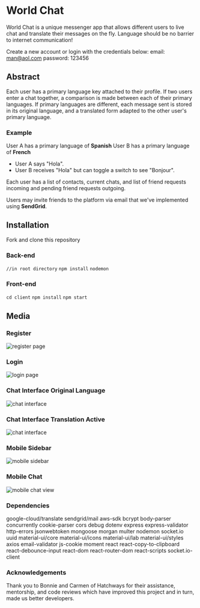 # World Chat

World Chat is a unique messenger app that allows different users to live chat and translate their messages on the fly. Language should be no barrier to internet communication!

Create a new account or login with the credentials below:
email: man@aol.com
password: 123456

## Abstract

Each user has a primary language key attached to their profile. If two users enter a chat together, a comparison is made between each of their primary languages. If primary languages are different, each message sent is stored in its original language, and a translated form adapted to the other user's primary language.

### Example

User A has a primary language of **Spanish**
User B has a primary language of **French**

- User A says "Hola".
- User B receives "Hola" but can toggle a switch to see "Bonjour".

Each user has a list of contacts, current chats, and list of friend requests incoming and pending friend requests outgoing.

Users may invite friends to the platform via email that we've implemented using **SendGrid**.

## Installation

Fork and clone this repository

### Back-end

`//in root directory`
`npm install`
`nodemon`

### Front-end

`cd client`
`npm install`
`npm start`

## Media

### Register

![register page](README-img-assets/register.png)

### Login

![login page](README-img-assets/login.png)

### Chat Interface Original Language

![chat interface](README-img-assets/chat-og.png)

### Chat Interface Translation Active

![chat interface](README-img-assets/chat-translate.png)

### Mobile Sidebar

![mobile sidebar](README-img-assets/sidebar.png)

### Mobile Chat

![mobile chat view](README-img-assets/chat-mobile.png)

### Dependencies

google-cloud/translate
sendgrid/mail
aws-sdk
bcrypt
body-parser
concurrently
cookie-parser
cors
debug
dotenv
express
express-validator
http-errors
jsonwebtoken
mongoose
morgan
multer
nodemon
socket.io
uuid
material-ui/core
material-ui/icons
material-ui/lab
material-ui/styles
axios
email-validator
js-cookie
moment
react
react-copy-to-clipboard
react-debounce-input
react-dom
react-router-dom
react-scripts
socket.io-client

### Acknowledgements

Thank you to Bonnie and Carmen of Hatchways for their assistance, mentorship, and code reviews which have improved this project and in turn, made us better developers.
